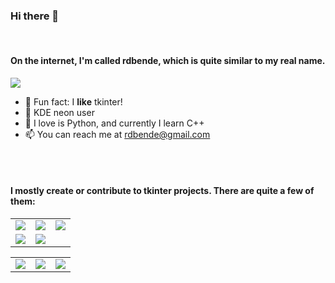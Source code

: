 ### Hi there 👋

<br>

#### On the internet, I'm called rdbende, which is quite similar to my real name.

<img src="https://github-readme-stats.vercel.app/api?username=rdbende&show_icons=true&count_private=true&custom_title=My%20GitHub%20stats&theme=slateorange">
<!--<img src="https://github-readme-stats.vercel.app/api/top-langs/?username=rdbende&custom_title=My%20most%20used%20languages"> This is irrelevant. My most used language is Python, not Tcl! -->

- :diamond_shape_with_a_dot_inside: Fun fact: I **like** tkinter!
- :penguin: KDE neon user
- :snake: I love is Python, and currently I learn C++
- :mailbox: You can reach me at rdbende@gmail.com

<br><br>

#### I mostly create or contribute to tkinter projects. There are quite a few of them:

<table>
<tr>

<td>
<a href="https://github.com/rdbende/Azure-ttk-theme"><img src="https://github-readme-stats.vercel.app/api/pin/?username=rdbende&repo=Azure-ttk-theme&theme=slateorange"></a>
</td>
  
<td>
<a href="https://github.com/rdbende/Sun-Valley-ttk-theme"><img src="https://github-readme-stats.vercel.app/api/pin/?username=rdbende&repo=Sun-Valley-ttk-theme&theme=slateorange"></a>
</td>

<td>
<a href="https://github.com/rdbende/Forest-ttk-theme"><img src="https://github-readme-stats.vercel.app/api/pin/?username=rdbende&repo=Forest-ttk-theme&theme=slateorange"></a>
</td>

</tr>
<tr>

<td>
<a href="https://github.com/rdbende/tkinterDnD"><img src="https://github-readme-stats.vercel.app/api/pin/?username=rdbende&repo=tkinterDnD&theme=slateorange"></a>
</td>

<td>
<a href="https://github.com/rdbende/tkcode"><img src="https://github-readme-stats.vercel.app/api/pin/?username=rdbende&repo=tkcode&theme=slateorange"></a>
</td>

</tr>
</table>

<table>
<tr>

<td>
<a href="https://github.com/Akuli/porcupine"><img src="https://github-readme-stats.vercel.app/api/pin/?username=Akuli&repo=porcupine&theme=slateorange"></a>
</td>

<td>
<a href="https://github.com/TkinterEP/ttkwidgets"><img src="https://github-readme-stats.vercel.app/api/pin/?username=TkinterEP&repo=ttkwidgets&theme=slateorange"></a>
</td>

<td>
<a href="https://github.com/TkinterEP/ttkthemes"><img src="https://github-readme-stats.vercel.app/api/pin/?username=TkinterEP&repo=ttkthemes&theme=slateorange"></a>
</td>

</tr>
</table>
